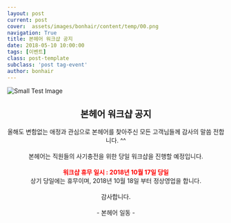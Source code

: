 ```yaml
---
layout: post
current: post
cover:  assets/images/bonhair/content/temp/00.png
navigation: True
title: 본헤어 워크샵 공지
date: 2018-05-10 10:00:00
tags: [이벤트]
class: post-template
subclass: 'post tag-event'
author: bonhair
---
```


<p><img src="{{ site.baseurl }}assets/images/bonhair/content/temp/01.png" alt="Small Test Image" /></p>
<center><h2 id="textlevelsemantics">본헤어 워크샵 공지</h2></center>
<center>올해도 변함없는 애정과 관심으로 본헤어를 찾아주신 모든 고객님들께 감사의 말씀 전합니다. ^^</center><br>
<center>본헤어는 직원들의 사기충전을 위한 당일 워크샵을 진행할 예정입니다.</center><br>

<center><span style="color:red; font-weight: bold">워크샵 휴무 일시 : 2018년 10월 17일 당일</span></center>

<center>상기 당일에는 휴무이며, 2018년 10월 18일 부터 정상영업을 합니다.</center><br>
<center>감사합니다.</center><br>
<center>- 본헤어 일동 - </center><br>

